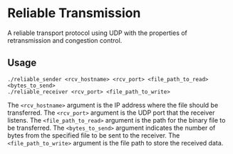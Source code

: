 # Reliable Transmission

A reliable transport protocol using UDP with the properties of retransmission and congestion control. 

## Usage

```
./reliable_sender <rcv_hostname> <rcv_port> <file_path_to_read> <bytes_to_send>
./reliable_receiver <rcv_port> <file_path_to_write>
```

The `<rcv_hostname>` argument is the IP address where the file should be transferred.
The `<rcv_port>` argument is the UDP port that the receiver listens.
The `<file_path_to_read>` argument is the path for the binary file to be transferred.
The `<bytes_to_send>` argument indicates the number of bytes from the specified file to be sent to the receiver.
The `<file_path_to_write>` argument is the file path to store the received data.

